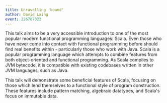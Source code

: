 ```yaml
---
title: Unravelling 'bound'
author: David Laing
event: 226707022
---
```

This talk aims to be a very accessible introduction to one of the most popular
modern functional programming languages: Scala. Even those who have never come
into contact with functional programming before should find real benefits
within - particularly those who work with Java.  Scala is a popular programming
language which attempts to combine features from both object-oriented and
functional programming. As Scala compiles to JVM bytecode, it is compatible
with existing codebases written in other JVM languages, such as Java.

This talk will demonstrate some beneficial features of Scala, focusing on those
which lend themselves to a functional style of program construction. These
features include pattern matching, algebraic datatypes, and Scala's focus on
immutable data.
